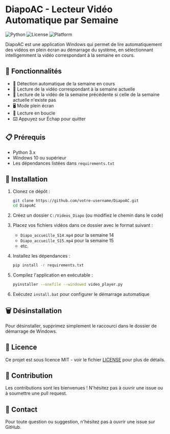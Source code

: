 # DiapoAC - Lecteur Vidéo Automatique par Semaine

![Python](https://img.shields.io/badge/python-3.x-blue.svg)
![License](https://img.shields.io/badge/license-MIT-green.svg)
![Platform](https://img.shields.io/badge/platform-Windows-lightgrey.svg)

DiapoAC est une application Windows qui permet de lire automatiquement des vidéos en plein écran au démarrage du système, en sélectionnant intelligemment la vidéo correspondant à la semaine en cours.

## 🚀 Fonctionnalités

- 📅 Détection automatique de la semaine en cours
- 🎥 Lecture de la vidéo correspondant à la semaine actuelle
- 🔄 Lecture de la vidéo de la semaine précédente si celle de la semaine actuelle n'existe pas
- 🖥️ Mode plein écran
- 🔁 Lecture en boucle
- ⌨️ Appuyez sur Échap pour quitter

## 📋 Prérequis

- Python 3.x
- Windows 10 ou supérieur
- Les dépendances listées dans `requirements.txt`

## 🔧 Installation

1. Clonez ce dépôt :
   ```bash
   git clone https://github.com/votre-username/DiapoAC.git
   cd DiapoAC
   ```

2. Créez un dossier `C:/Videos_Diapo` (ou modifiez le chemin dans le code)

3. Placez vos fichiers vidéos dans ce dossier avec le format suivant :
   - `Diapo_accueille_S14.mp4` pour la semaine 14
   - `Diapo_accueille_S15.mp4` pour la semaine 15
   - etc.

4. Installez les dépendances :
   ```bash
   pip install -r requirements.txt
   ```

5. Compilez l'application en exécutable :
   ```bash
   pyinstaller --onefile --windowed video_player.py
   ```

6. Exécutez `install.bat` pour configurer le démarrage automatique

## 🗑️ Désinstallation

Pour désinstaller, supprimez simplement le raccourci dans le dossier de démarrage de Windows.

## 📝 Licence

Ce projet est sous licence MIT - voir le fichier [LICENSE](LICENSE) pour plus de détails.

## 🤝 Contribution

Les contributions sont les bienvenues ! N'hésitez pas à ouvrir une issue ou à soumettre une pull request.

## 📧 Contact

Pour toute question ou suggestion, n'hésitez pas à ouvrir une issue sur GitHub. 
